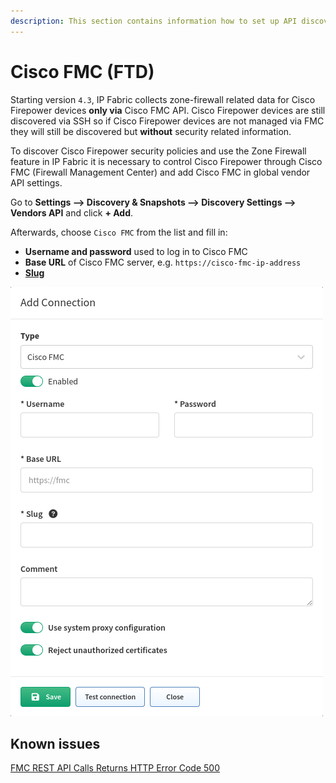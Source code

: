 ```yaml
---
description: This section contains information how to set up API discovery for Cisco FMC.
---
```


# Cisco FMC (FTD)

Starting version `4.3`, IP Fabric collects zone-firewall related data for Cisco
Firepower devices **only via** Cisco FMC API. Cisco Firepower devices are
still discovered via SSH so if Cisco Firepower devices are not managed via FMC
they will still be discovered but **without** security related information.

To discover Cisco Firepower security policies and use the Zone Firewall feature
in IP Fabric it is necessary to control Cisco Firepower through Cisco FMC
(Firewall Management Center) and add Cisco FMC in global vendor API settings.

Go to **Settings --> Discovery & Snapshots --> Discovery Settings --> Vendors
API** and click **+ Add**.

Afterwards, choose `Cisco FMC` from the list and fill in:

- **Username and password** used to log in to Cisco FMC
- **Base URL** of Cisco FMC server, e.g. `https://cisco-fmc-ip-address`
- [**Slug**](index.md#slug-and-comment)

![Cisco FMC api add](cisco/fmc/ciscoFmcAPIAdd.png)

## Known issues

[FMC REST API Calls Returns HTTP Error Code 500](../../../../support/known_issues/Vendors/cisco/FMC_REST_API.md)
